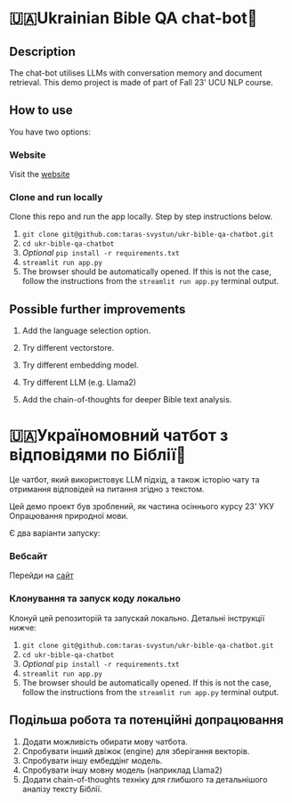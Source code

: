 # 🇺🇦Ukrainian Bible QA chat-bot👼

## Description

The chat-bot utilises LLMs with conversation memory and document retrieval.
This demo project is made of part of Fall 23' UCU NLP course.

## How to use

You have two options:

### Website

Visit the [website](https://ukr-bible-app-chatbot.streamlit.app)

### Clone and run locally

Clone this repo and run the app locally. Step by step instructions below.

1. `git clone git@github.com:taras-svystun/ukr-bible-qa-chatbot.git`
2. `cd ukr-bible-qa-chatbot`
3. *Optional* `pip install -r requirements.txt`
4. `streamlit run app.py`
5. The browser should be automatically opened. If this is not the case, follow the instructions from the `streamlit run app.py` terminal output.

## Possible further improvements

1. Add the language selection option.

2. Try different vectorstore.

3. Try different embedding model.

4. Try different LLM (e.g. Llama2)

5. Add the chain-of-thoughts for deeper Bible text analysis.

# 🇺🇦Україномовний чатбот з відповідями по Біблії👼

Це чатбот, який використовує LLM підхід, а також історію чату та отримання відповідей на питання згідно з текстом.

Цей демо проект був зроблений, як частина осіннього курсу 23' УКУ Опрацювання природної мови.

Є два варіанти запуску:

### Вебсайт

Перейди на [сайт](https://ukr-bible-app-chatbot.streamlit.app)

### Клонування та запуск коду локально

Клонуй цей репозиторій та запускай локально. Детальні інструкції нижче:

1. `git clone git@github.com:taras-svystun/ukr-bible-qa-chatbot.git`
2. `cd ukr-bible-qa-chatbot`
3. *Optional* `pip install -r requirements.txt`
4. `streamlit run app.py`
5. The browser should be automatically opened. If this is not the case, follow the instructions from the `streamlit run app.py` terminal output.

## Подільша робота та потенційні допрацювання
1. Додати можливість обирати мову чатбота.
2. Спробувати інший двіжок (engine) для зберігання векторів.
3. Спробувати іншу ембеддінг модель.
4. Спробувати іншу мовну модель (наприклад Llama2)
5. Додати chain-of-thoughts техніку для глибшого та детальнішого аналізу тексту Біблії.
